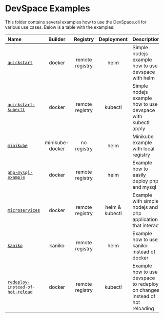 # DevSpace Examples

This folder contains several examples how to use the DevSpace.cli for various use cases. Below is a table with the examples:  

| Name | Builder | Registry | Deployment | Description |
|:------|:----------:|:----------:|:----------:|:-------------|
| [`quickstart`](https://github.com/devspace-cloud/devspace/tree/master/examples/quickstart) | docker | remote registry | helm | Simple nodejs example how to use devspace with helm |
| [`quickstart-kubectl`](https://github.com/devspace-cloud/devspace/tree/master/examples/quickstart-kubectl) | docker | remote registry | kubectl | Simple nodejs example how to use devspace with kubectl apply |
| [`minikube`](https://github.com/devspace-cloud/devspace/tree/master/examples/minikube) | minikube-docker | no registry | helm | Minikube example with local registry |
| [`php-mysql-example`](https://github.com/devspace-cloud/devspace/tree/master/examples/php-mysql-example) | docker | remote registry | helm | Example how to easily deploy php and mysql |
| [`microservices`](https://github.com/devspace-cloud/devspace/tree/master/examples/microservices) | docker | remote registry | helm & kubectl | Example with simple nodejs and php application that interact |
| [`kaniko`](https://github.com/devspace-cloud/devspace/tree/master/examples/kaniko) | kaniko | remote registry | helm | Example how to use kaniko instead of docker |
| [`redeploy-instead-of-hot-reload`](https://github.com/devspace-cloud/devspace/tree/master/examples/redeploy-instead-of-hot-reload) | docker | remote registry | kubectl | Example how to use devspace to redeploy on changes instead of hot reloading |
